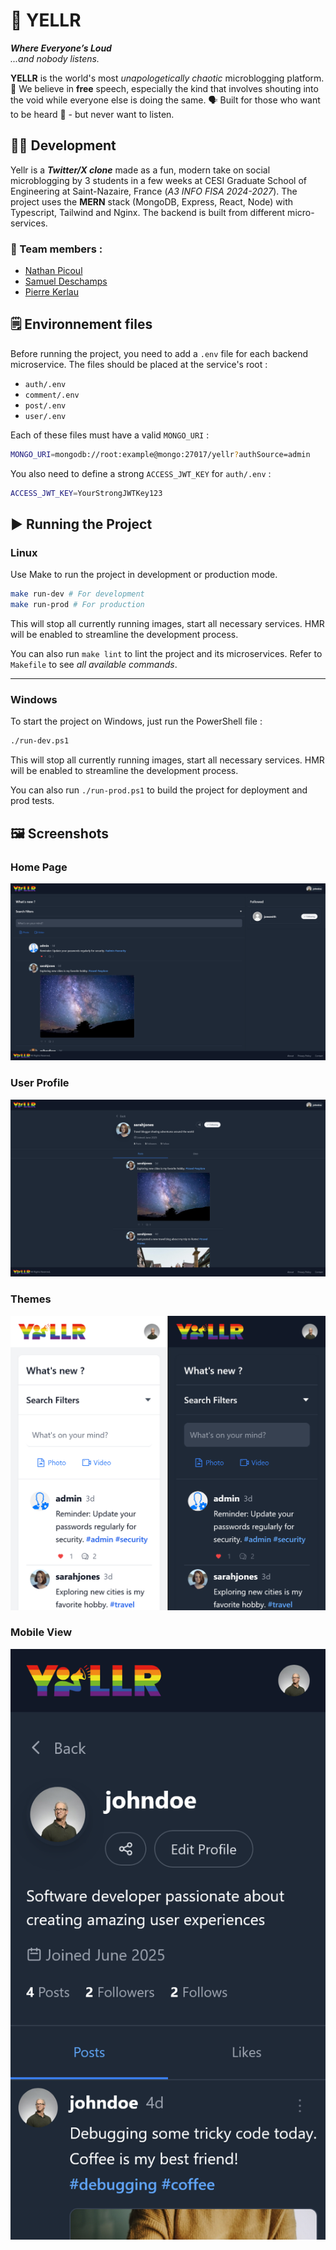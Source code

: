 # 🚨 YELLR
**_Where Everyone’s Loud_**  
*...and nobody listens.*

**YELLR** is the world's most _unapologetically chaotic_ microblogging platform. 🦅 We believe in **free** speech, especially the kind that involves shouting into the void while everyone else is doing the same. 🗣️ Built for those who want to be heard 💪 - but never want to listen.

## 👷‍♂️ Development

Yellr is a _**Twitter/X clone**_ made as a fun, modern take on social microblogging by 3 students in a few weeks at CESI Graduate School of Engineering at Saint-Nazaire, France (_A3 INFO FISA 2024-2027_). The project uses the **MERN** stack (MongoDB, Express, React, Node) with Typescript, Tailwind and Nginx. The backend is built from different micro-services.

### 🤝 Team members :
- [Nathan Picoul](https://github.com/picool44)
- [Samuel Deschamps](https://github.com/Sunslihgt)
- [Pierre Kerlau](https://github.com/PierreKerlau)

## 🗒️ Environnement files

Before running the project, you need to add a `.env` file for each backend microservice. The files should be placed at the service's root :
- `auth/.env`
- `comment/.env`
- `post/.env`
- `user/.env`

Each of these files must have a valid `MONGO_URI` :
```sh
MONGO_URI=mongodb://root:example@mongo:27017/yellr?authSource=admin
```

You also need to define a strong `ACCESS_JWT_KEY` for `auth/.env` :
```sh
ACCESS_JWT_KEY=YourStrongJWTKey123
```

## ▶️ Running the Project

### Linux

Use Make to run the project in development or production mode.

```bash
make run-dev # For development
make run-prod # For production
```

This will stop all currently running images, start all necessary services. HMR will be enabled to streamline the development process.

You can also run `make lint` to lint the project and its microservices. Refer to `Makefile` to see *all available commands*.

---

### Windows

To start the project on Windows, just run the PowerShell file :

```sh
./run-dev.ps1
```

This will stop all currently running images, start all necessary services. HMR will be enabled to streamline the development process.

You can also run `./run-prod.ps1` to build the project for deployment and prod tests.

## 🖼️ Screenshots

### Home Page 
![Home Page](docs/screenshots/home-page.png)

### User Profile
![User Profile](docs/screenshots/user-profile.png)

### Themes
![Mobile View Home Page](docs/screenshots/mobile-light-dark-home-page.png)

### Mobile View
![Mobile View User Profile](docs/screenshots/mobile-user-profile.png)
